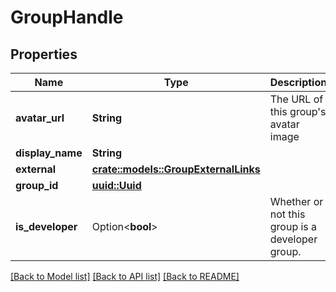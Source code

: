 # GroupHandle

## Properties

Name | Type | Description | Notes
------------ | ------------- | ------------- | -------------
**avatar_url** | **String** | The URL of this group's avatar image | 
**display_name** | **String** |  | 
**external** | [**crate::models::GroupExternalLinks**](GroupExternalLinks.md) |  | 
**group_id** | [**uuid::Uuid**](uuid::Uuid.md) |  | 
**is_developer** | Option<**bool**> | Whether or not this group is a developer group. | [optional]

[[Back to Model list]](../README.md#documentation-for-models) [[Back to API list]](../README.md#documentation-for-api-endpoints) [[Back to README]](../README.md)


